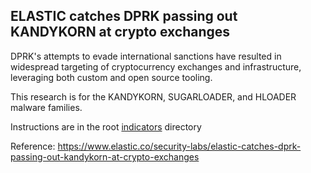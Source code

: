 ## ELASTIC catches DPRK passing out KANDYKORN at crypto exchanges

DPRK's attempts to evade international sanctions have resulted in widespread targeting of cryptocurrency exchanges and infrastructure, leveraging both custom and open source tooling.

This research is for the KANDYKORN, SUGARLOADER, and HLOADER malware families. 

Instructions are in the root [indicators](../README.md) directory

Reference: https://www.elastic.co/security-labs/elastic-catches-dprk-passing-out-kandykorn-at-crypto-exchanges